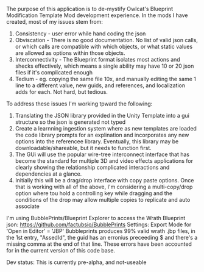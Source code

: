 The purpose of this application is to de-mystify Owlcat's Blueprint Modification Template Mod development experience.
In the mods I have created, most of my issues stem from:
1. Consistency - user error while hand coding the json 
2. Obviscation - There is no good documentation.  No list of valid json calls, or which calls are compatible with which objects, or what static values are allowed as options within those objects.
3. Interconnectivity - The Blueprint format isolates most actions and shecks effectively, which means a single ability may have 10 or 20 json files if it's complicated enough
4. Tedium - eg. copying the same file 10x, and manually editing the same 1 line to a different value, new guids, and references, and localization adds for each.  Not hard, but tedious.

To address these issues I'm working tpward the following:
1. Translating the JSON library provided in the Unity Template into a gui structure so the json is generated not typed
2. Create a learnning ingestion system where as new templates are loaded the code library prompts for an explination and incorporates any new options into the referencee library. Eventually, this library may be downloadable/shareable, but it needs to function first.
3. The GUi will use the popular wire-tree interconnect interface that has become the standard for multiple 3D and video effects applications for clearly showing the relationship complicated interactions and dependencies at a glance.
4. Initially this will be a drag/drop interface with copy paste options. Once that is working with all of the above, I'm considering a multi-copy/drop option where tou hold a controlling key while dragging and the conditions of the drop may allow multiple copies to replicate and auto associate

I'm using BubblePrints/Blueprint Explorer to access the Wrath Blueprint json: https://github.com/factubsio/BubblePrints
  Settings: Export Mode for 'Open in Editor' = 'JBP'
  Bubbleprints produces 99% valid wrath .jbp files, in the 1st entry, "AssedId", the guid has an erronius preceeding $ and there's a missing comma at the end of that line.  These errors have been accounted for in the current version of this code base.

Dev status:
This is currently pre-alpha, and not-useable
